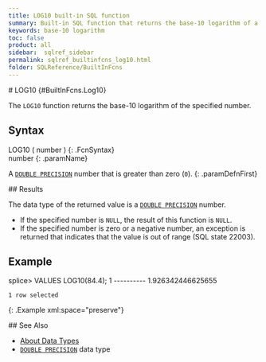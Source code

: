 ```yaml
---
title: LOG10 built-in SQL function
summary: Built-in SQL function that returns the base-10 logarithm of a number
keywords: base-10 logarithm
toc: false
product: all
sidebar:  sqlref_sidebar
permalink: sqlref_builtinfcns_log10.html
folder: SQLReference/BuiltInFcns
---
```

<section>
<div class="TopicContent" data-swiftype-index="true" markdown="1">
# LOG10   {#BuiltInFcns.Log10}

The `LOG10` function returns the base-10 logarithm of the specified
number.

## Syntax

<div class="fcnWrapperWide" markdown="1">
    LOG10 ( number )
{: .FcnSyntax}

</div>
<div class="paramList" markdown="1">
number
{: .paramName}

A [`DOUBLE PRECISION`](sqlref_datatypes_doubleprecision.html) number
that is greater than zero (`0`).
{: .paramDefnFirst}

</div>
## Results

The data type of the returned value is a [`DOUBLE
PRECISION`](sqlref_datatypes_doubleprecision.html) number.

* If the specified number is `NULL`, the result of this function is
  `NULL`.
* If the specified number is zero or a negative number, an exception is
  returned that indicates that the value is out of range (SQL state
  22003).

## Example

<div class="preWrapper" markdown="1">
    splice> VALUES LOG10(84.4);
    1
    ----------
    1.926342446625655
    
    1 row selected
{: .Example xml:space="preserve"}

</div>
## See Also

* [About Data Types](sqlref_datatypes_numerictypes.html)
* [`DOUBLE PRECISION`](sqlref_datatypes_doubleprecision.html) data type

</div>
</section>

